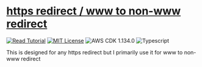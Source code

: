 # [https redirect / www to non-www redirect](https://apoorv.blog/redirect-www-to-non-www/)

[![Read Tutorial](https://badgen.now.sh/badge/Read/Tutorial/purple)](https://apoorv.blog/redirect-www-to-non-www/)
[![MIT License](https://badgen.now.sh/badge/License/MIT/blue)](https://github.com/apoorvmote/cdk-examples/blob/master/License.md)
![AWS CDK 1.134.0](https://badgen.net/badge/aws-cdk/1.134.0/yellow)
![Typescript](https://badgen.net/badge/icon/typescript?icon=typescript&label)

This is designed for any https redirect but I primarily use it for www to non-www redirect